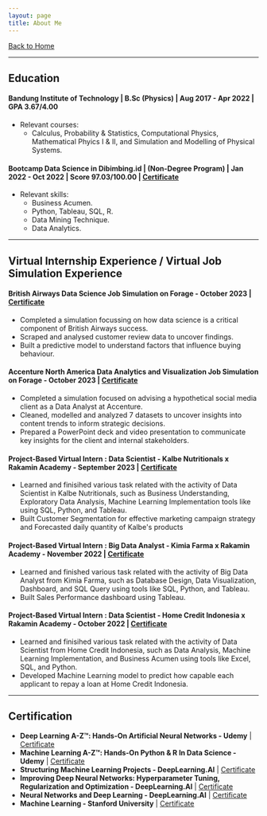 ```yaml
---
layout: page
title: About Me
---
```

[Back to Home](./)

---

## **Education**
#### **Bandung Institute of Technology | B.Sc (Physics) | Aug 2017 - Apr 2022 | GPA 3.67/4.00**
- Relevant courses:
  - Calculus, Probability & Statistics, Computational Physics, Mathematical Phyics I & II, and Simulation and Modelling of Physical Systems.

#### **Bootcamp Data Science in Dibimbing.id | (Non-Degree Program) | Jan 2022 - Oct 2022 | Score 97.03/100.00 |** [Certificate](https://dibimbing-lms-dev.s3.ap-southeast-1.amazonaws.com/201029DS10100745/931)
- Relevant skills:
  - Business Acumen.
  - Python, Tableau, SQL, R.
  - Data Mining Technique.
  - Data Analytics.

---

## **Virtual Internship Experience / Virtual Job Simulation Experience**
#### **British Airways Data Science Job Simulation on Forage - October 2023** | [Certificate](https://forage-uploads-prod.s3.amazonaws.com/completion-certificates/British%20Airways/NjynCWzGSaWXQCxSX_British%20Airways_Mj5mDmZW8NT7NJKu6_1697807546468_completion_certificate.pdf)
- Completed a simulation focussing on how data science is a critical component of British Airways success.
- Scraped and analysed customer review data to uncover findings.
- Built a predictive model to understand factors that influence buying behaviour.
  
#### **Accenture North America Data Analytics and Visualization Job Simulation on Forage - October 2023** | [Certificate](https://forage-uploads-prod.s3.amazonaws.com/completion-certificates/Accenture%20North%20America/hzmoNKtzvAzXsEqx8_Accenture%20North%20America_Mj5mDmZW8NT7NJKu6_1696494071589_completion_certificate.pdf)
- Completed a simulation focused on advising a hypothetical social media client as a Data Analyst at Accenture.
- Cleaned, modelled and analyzed 7 datasets to uncover insights into content trends to inform strategic decisions.
- Prepared a PowerPoint deck and video presentation to communicate key insights for the client and internal stakeholders.

#### **Project-Based Virtual Intern : Data Scientist - Kalbe Nutritionals x Rakamin Academy - September 2023** | [Certificate](https://drive.google.com/file/d/1HbpccbzT4nOn6SuogLBgOuzNkZvaMmCg/view?usp=sharing)
- Learned and finisihed various task related with the activity of Data Scientist in Kalbe Nutritionals, such as Business Understanding, Exploratory Data Analysis, Machine Learning Implementation tools like using SQL, Python, and Tableau.
- Built Customer Segmentation for effective marketing campaign strategy and Forecasted daily quantity of Kalbe's products

#### **Project-Based Virtual Intern : Big Data Analyst - Kimia Farma x Rakamin Academy - November 2022** | [Certificate](https://drive.google.com/file/d/1slw78wBkCXnnYY9Z1Li8XKdwTQ4NqUbY/view?usp=sharing)
- Learned and finished various task related with the activity of Big Data Analyst from Kimia Farma, such as Database Design, Data Visualization, Dashboard, and SQL Query using tools like SQL, Python, and Tableau.
- Built Sales Performance dashboard using Tableau.

#### **Project-Based Virtual Intern : Data Scientist - Home Credit Indonesia x Rakamin Academy - October 2022** | [Certificate](https://drive.google.com/file/d/1MVVKSdJJVao5UvQrVhLpNjMx6jxC5htO/view?usp=sharing)
- Learned and finisihed various task related with the activity of Data Scientist from Home Credit Indonesia, such as Data Analysis, Machine Learning Implementation, and Business Acumen using tools like Excel, SQL, and Python.
- Developed Machine Learning model to predict how capable each applicant to repay a loan at Home Credit Indonesia.

---

## Certification
- **Deep Learning A-Z™: Hands-On Artificial Neural Networks - Udemy** | [Certificate](https://udemy-certificate.s3.amazonaws.com/pdf/UC-12398c35-447e-4cd9-ace0-86755f995642.pdf)
- **Machine Learning A-Z™: Hands-On Python & R In Data Science - Udemy** | [Certificate](https://udemy-certificate.s3.amazonaws.com/pdf/UC-af5c633a-a93c-4e1e-9c51-ffaaad4e5ce5.pdf)
- **Structuring Machine Learning Projects - DeepLearning.AI** | [Certificate](https://www.coursera.org/account/accomplishments/certificate/YDSF3F8GKM4V)
- **Improving Deep Neural Networks: Hyperparameter Tuning, Regularization and Optimization - DeepLearning.AI** | [Certificate](https://www.coursera.org/account/accomplishments/certificate/MDUYWE9BT4DF)
- **Neural Networks and Deep Learning - DeepLearning.AI** | [Certificate](https://www.coursera.org/account/accomplishments/certificate/QSMJQDJKTDSU)
- **Machine Learning - Stanford University** | [Certificate](https://www.coursera.org/account/accomplishments/certificate/2ENXCTUQMZDS)
